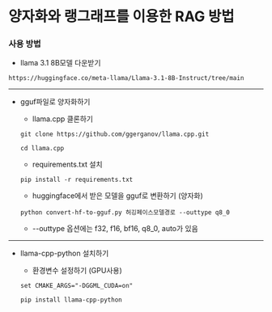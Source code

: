 # 양자화와 랭그래프를 이용한 RAG 방법

### 사용 방법
- llama 3.1 8B모델 다운받기
```
https://huggingface.co/meta-llama/Llama-3.1-8B-Instruct/tree/main
```
___
- gguf파일로 양자화하기

  - llama.cpp 클론하기
  ```
  git clone https://github.com/ggerganov/llama.cpp.git
  ```
  ```
  cd llama.cpp
  ```

  - requirements.txt 설치
  ```
  pip install -r requirements.txt
  ```

  - huggingface에서 받은 모델을 gguf로 변환하기 (양자화)
  ```
  python convert-hf-to-gguf.py 허깅페이스모델경로 --outtype q8_0
  ```

  - --outtype 옵션에는 f32, f16, bf16, q8_0, auto가 있음
___
- llama-cpp-python 설치하기

  - 환경변수 설정하기 (GPU사용)
  ```
  set CMAKE_ARGS="-DGGML_CUDA=on"
  ```
  ```
  pip install llama-cpp-python
  ```
